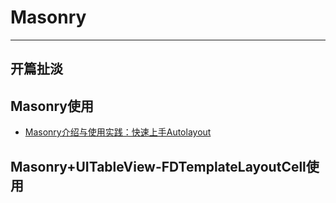 # Masonry

---

## 开篇扯淡


## Masonry使用
* [Masonry介绍与使用实践：快速上手Autolayout](http://www.cocoachina.com/ios/20141219/10702.html)


## Masonry+UITableView-FDTemplateLayoutCell使用